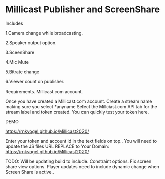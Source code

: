 # Millicast Publisher and ScreenShare
Includes


1.Camera change while broadcasting.

2.Speaker output option.

3.SceenShare

4.Mic Mute

5.Bitrate change

6.Viewer count on publisher.


Requirements.
Millicast.com account.

Once you have created a Millicast.com account.
Create a stream name making sure you select *anyname
Select the Millciast.com API tab for the stream label and token created.
You can quickly test your token here.

DEMO

https://rnkvogel.github.io/Millicast2020/

Enter your token and account id in the text fields on top..
You will need to update the JS files URL
REPLACE to Your Domain:  https://rnkvogel.github.io/Millicast2020/ 

TODO:
Will be updating build to include.
Constraint options.
Fix screen share view options.
Player updates need to include dynamic change when Screen Share is active..


